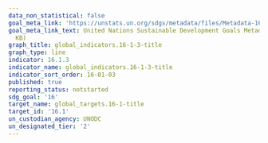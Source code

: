```yaml
---
data_non_statistical: false
goal_meta_link: 'https://unstats.un.org/sdgs/metadata/files/Metadata-16-01-03.pdf '
goal_meta_link_text: United Nations Sustainable Development Goals Metadata (PDF 217
  KB)
graph_title: global_indicators.16-1-3-title
graph_type: line
indicator: 16.1.3
indicator_name: global_indicators.16-1-3-title
indicator_sort_order: 16-01-03
published: true
reporting_status: notstarted
sdg_goal: '16'
target_name: global_targets.16-1-title
target_id: '16.1'
un_custodian_agency: UNODC
un_designated_tier: '2'
---
```

